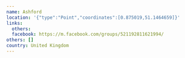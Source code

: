 ```yaml
---
name: Ashford
location: '{"type":"Point","coordinates":[0.875019,51.1464659]}'
links:
  others: 
  facebook: https://m.facebook.com/groups/521192811621994/
others: []
country: United Kingdom
---
```

